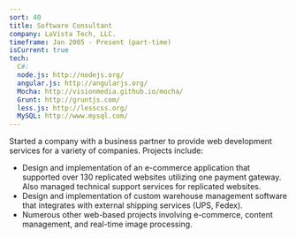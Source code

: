 ```yaml
---
sort: 40
title: Software Consultant
company: LaVista Tech, LLC.
timeframe: Jan 2005 - Present (part-time)
isCurrent: true
tech:
  C#:
  node.js: http://nodejs.org/
  angular.js: http://angularjs.org/
  Mocha: http://visionmedia.github.io/mocha/
  Grunt: http://gruntjs.com/
  less.js: http://lesscss.org/
  MySQL: http://www.mysql.com/
---
```


Started a company with a business partner to provide web development services for a variety of companies. Projects include:

* Design and implementation of an e-commerce application that supported over 130 replicated websites utilizing one payment gateway. Also managed technical support services for replicated websites.
* Design and implementation of custom warehouse management software that integrates with external shipping services (UPS, Fedex).
* Numerous other web-based projects involving e-commerce, content management, and real-time image processing.